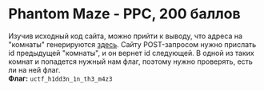 # Phantom Maze - PPC, 200 баллов
Изучив исходный код сайта, можно прийти к выводу, что адреса на "комнаты" генерируются [здесь](https://maze.ctf.upml.tech/next). Сайту POST-запросом нужно прислать id предыдущей "комнаты", и он вернет id следующей. В одной из таких комнат и попадется нужный нам флаг, поэтому нужно проверять, есть ли на ней флаг. <br>
**Флаг:** `uctf_h1dd3n_1n_th3_m4z3`
